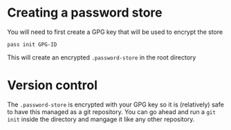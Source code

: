 # Creating a password store
You will need to first create a GPG key that will be used to encrypt the store
```
pass init GPG-ID
```
This will create an encrypted `.password-store` in the root directory

# Version control
The `.password-store` is encrypted with your GPG key so it is (relatively) safe to have this managed as a git repository. You can go ahead and run a `git init` inside the directory and mangage it like any other repository.
